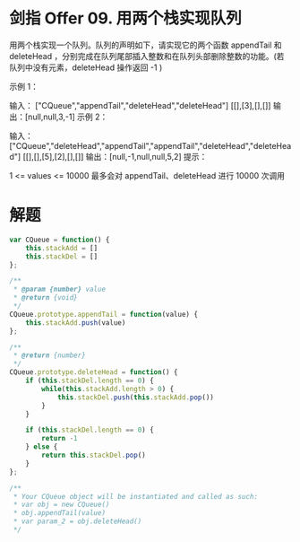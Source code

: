 # 剑指 Offer 09. 用两个栈实现队列
用两个栈实现一个队列。队列的声明如下，请实现它的两个函数 appendTail 和 deleteHead ，分别完成在队列尾部插入整数和在队列头部删除整数的功能。(若队列中没有元素，deleteHead 操作返回 -1 )

 

示例 1：

输入：
["CQueue","appendTail","deleteHead","deleteHead"]
[[],[3],[],[]]
输出：[null,null,3,-1]
示例 2：

输入：
["CQueue","deleteHead","appendTail","appendTail","deleteHead","deleteHead"]
[[],[],[5],[2],[],[]]
输出：[null,-1,null,null,5,2]
提示：

1 <= values <= 10000
最多会对 appendTail、deleteHead 进行 10000 次调用

# 解题
```js
var CQueue = function() {
    this.stackAdd = []
    this.stackDel = []
};

/** 
 * @param {number} value
 * @return {void}
 */
CQueue.prototype.appendTail = function(value) {
    this.stackAdd.push(value)
};

/**
 * @return {number}
 */
CQueue.prototype.deleteHead = function() {
    if (this.stackDel.length == 0) {
        while(this.stackAdd.length > 0) {
            this.stackDel.push(this.stackAdd.pop())
        }
    }

    if (this.stackDel.length == 0) {
        return -1
    } else {
        return this.stackDel.pop()
    }
};

/**
 * Your CQueue object will be instantiated and called as such:
 * var obj = new CQueue()
 * obj.appendTail(value)
 * var param_2 = obj.deleteHead()
 */
```